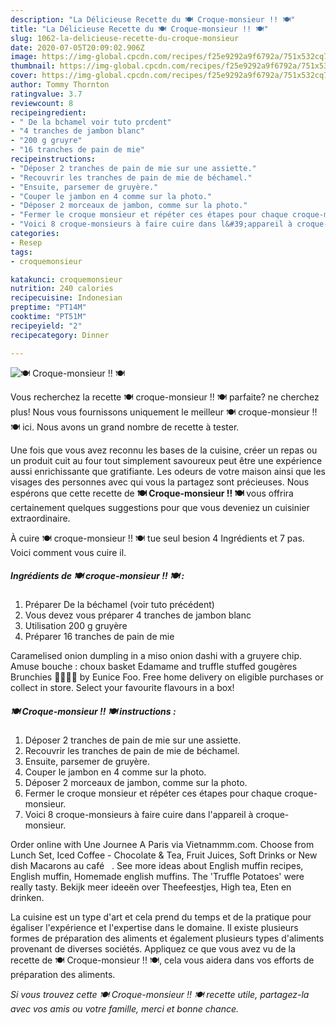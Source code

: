 ```yaml
---
description: "La Délicieuse Recette du 🍽️ Croque-monsieur !! 🍽️"
title: "La Délicieuse Recette du 🍽️ Croque-monsieur !! 🍽️"
slug: 1062-la-delicieuse-recette-du-croque-monsieur
date: 2020-07-05T20:09:02.906Z
image: https://img-global.cpcdn.com/recipes/f25e9292a9f6792a/751x532cq70/🍽️-croque-monsieur-🍽️-photo-principale-de-la-recette.jpg
thumbnail: https://img-global.cpcdn.com/recipes/f25e9292a9f6792a/751x532cq70/🍽️-croque-monsieur-🍽️-photo-principale-de-la-recette.jpg
cover: https://img-global.cpcdn.com/recipes/f25e9292a9f6792a/751x532cq70/🍽️-croque-monsieur-🍽️-photo-principale-de-la-recette.jpg
author: Tommy Thornton
ratingvalue: 3.7
reviewcount: 8
recipeingredient:
- " De la bchamel voir tuto prcdent"
- "4 tranches de jambon blanc"
- "200 g gruyre"
- "16 tranches de pain de mie"
recipeinstructions:
- "Déposer 2 tranches de pain de mie sur une assiette."
- "Recouvrir les tranches de pain de mie de béchamel."
- "Ensuite, parsemer de gruyère."
- "Couper le jambon en 4 comme sur la photo."
- "Déposer 2 morceaux de jambon, comme sur la photo."
- "Fermer le croque monsieur et répéter ces étapes pour chaque croque-monsieur."
- "Voici 8 croque-monsieurs à faire cuire dans l&#39;appareil à croque-monsieur."
categories:
- Resep
tags:
- croquemonsieur

katakunci: croquemonsieur 
nutrition: 240 calories
recipecuisine: Indonesian
preptime: "PT14M"
cooktime: "PT51M"
recipeyield: "2"
recipecategory: Dinner

---
```



![🍽️ Croque-monsieur !! 🍽️](https://img-global.cpcdn.com/recipes/f25e9292a9f6792a/751x532cq70/🍽️-croque-monsieur-🍽️-photo-principale-de-la-recette.jpg)

Vous recherchez la recette 🍽️ croque-monsieur !! 🍽️ parfaite? ne cherchez plus! Nous vous fournissons uniquement le meilleur 🍽️ croque-monsieur !! 🍽️ ici. Nous avons un grand nombre de recette à tester.

Une fois que vous avez reconnu les bases de la cuisine, créer un repas ou un produit cuit au four tout simplement savoureux peut être une expérience aussi enrichissante que gratifiante. Les odeurs de votre maison ainsi que les visages des personnes avec qui vous la partagez sont précieuses. Nous espérons que cette recette de <strong> 🍽️ Croque-monsieur !! 🍽️ </strong> vous offrira certainement quelques suggestions pour que vous deveniez un cuisinier extraordinaire.

<!--inarticleads1-->

À cuire 🍽️ croque-monsieur !! 🍽️ tue seul besion 4 Ingrédients et 7 pas. Voici comment vous cuire il.

##### Ingrédients de 🍽️ croque-monsieur !! 🍽️ :

1. Préparer  De la béchamel (voir tuto précédent)
1. Vous devez vous préparer 4 tranches de jambon blanc
1. Utilisation 200 g gruyère
1. Préparer 16 tranches de pain de mie


Caramelised onion dumpling in a miso onion dashi with a gruyere chip. Amuse bouche : choux basket Edamame and truffle stuffed gougères Brunchies 💆🏻‍♀️🥂 by Eunice Foo. Free home delivery on eligible purchases or collect in store. Select your favourite flavours in a box! 

<!--inarticleads2-->

##### 🍽️ Croque-monsieur !! 🍽️ instructions :

1. Déposer 2 tranches de pain de mie sur une assiette.
1. Recouvrir les tranches de pain de mie de béchamel.
1. Ensuite, parsemer de gruyère.
1. Couper le jambon en 4 comme sur la photo.
1. Déposer 2 morceaux de jambon, comme sur la photo.
1. Fermer le croque monsieur et répéter ces étapes pour chaque croque-monsieur.
1. Voici 8 croque-monsieurs à faire cuire dans l&#39;appareil à croque-monsieur.


Order online with Une Journee A Paris via Vietnammm.com. Choose from Lunch Set, Iced Coffee - Chocolate &amp; Tea, Fruit Juices, Soft Drinks or New dish Macarons au café ️ ️ ️. See more ideas about English muffin recipes, English muffin, Homemade english muffins. The &#39;Truffle Potatoes&#39; were really tasty. Bekijk meer ideeën over Theefeestjes, High tea, Eten en drinken. 

<!--inarticleads1-->

<p>
La cuisine est un type d'art et cela prend du temps et de la pratique pour égaliser l'expérience et l'expertise dans le domaine. Il existe plusieurs formes de préparation des aliments et également plusieurs types d'aliments provenant de diverses sociétés. Appliquez ce que vous avez vu de la recette de 🍽️ Croque-monsieur !! 🍽️, cela vous aidera dans vos efforts de préparation des aliments.
</p>

<p>
<i>Si vous trouvez cette 🍽️ Croque-monsieur !! 🍽️ recette utile, partagez-la avec vos amis ou votre famille, merci et bonne chance.</i>
</p>
